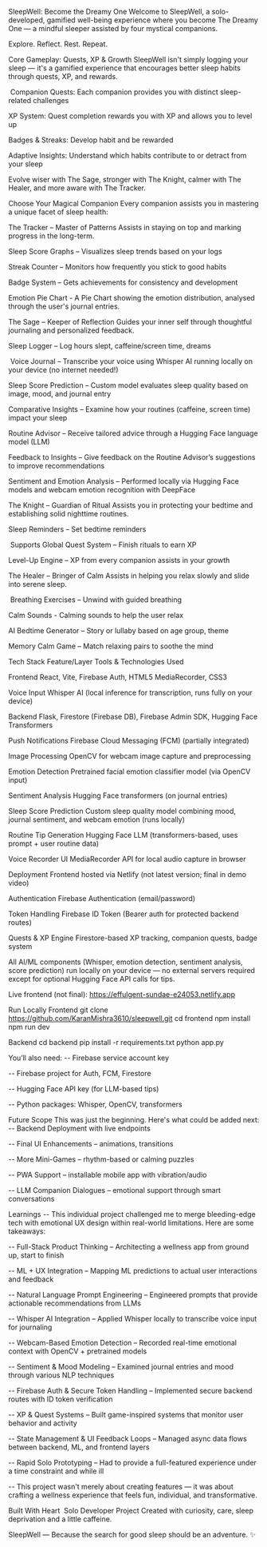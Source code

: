 SleepWell: Become the Dreamy One
Welcome to SleepWell, a solo-developed, gamified well-being experience where you become The Dreamy One — a mindful sleeper assisted by four mystical companions.

Explore. Reflect. Rest. Repeat.

Core Gameplay: Quests, XP & Growth
SleepWell isn't simply logging your sleep — it's a gamified experience that encourages better sleep habits through quests, XP, and rewards.

️ Companion Quests: Each companion provides you with distinct sleep-related challenges

XP System: Quest completion rewards you with XP and allows you to level up

Badges & Streaks: Develop habit and be rewarded

Adaptive Insights: Understand which habits contribute to or detract from your sleep

Evolve wiser with The Sage, stronger with The Knight, calmer with The Healer, and more aware with The Tracker.

Choose Your Magical Companion
Every companion assists you in mastering a unique facet of sleep health:

The Tracker – Master of Patterns
Assists in staying on top and marking progress in the long-term.

Sleep Score Graphs – Visualizes sleep trends based on your logs

Streak Counter – Monitors how frequently you stick to good habits

Badge System – Gets achievements for consistency and development

Emotion Pie Chart - A Pie Chart showing the emotion distribution, analysed through the user's journal entries.

The Sage – Keeper of Reflection
Guides your inner self through thoughtful journaling and personalized feedback.

Sleep Logger – Log hours slept, caffeine/screen time, dreams

️ Voice Journal – Transcribe your voice using Whisper AI running locally on your device (no internet needed!)

Sleep Score Prediction – Custom model evaluates sleep quality based on image, mood, and journal entry

Comparative Insights – Examine how your routines (caffeine, screen time) impact your sleep

Routine Advisor – Receive tailored advice through a Hugging Face language model (LLM)

Feedback to Insights – Give feedback on the Routine Advisor’s suggestions to improve recommendations

Sentiment and Emotion Analysis – Performed locally via Hugging Face models and webcam emotion recognition with DeepFace

️The Knight – Guardian of Ritual
Assists you in protecting your bedtime and establishing solid nighttime routines.

Sleep Reminders – Set bedtime reminders

️ Supports Global Quest System – Finish rituals to earn XP

Level-Up Engine – XP from every companion assists in your growth

The Healer – Bringer of Calm
Assists in helping you relax slowly and slide into serene sleep.

️ Breathing Exercises – Unwind with guided breathing

Calm Sounds - Calming sounds to help the user relax

AI Bedtime Generator – Story or lullaby based on age group, theme

Memory Calm Game – Match relaxing pairs to soothe the mind

Tech Stack
Feature/Layer Tools & Technologies Used

Frontend React, Vite, Firebase Auth, HTML5 MediaRecorder, CSS3

Voice Input Whisper AI (local inference for transcription, runs fully on your device)

Backend Flask, Firestore (Firebase DB), Firebase Admin SDK, Hugging Face Transformers

Push Notifications Firebase Cloud Messaging (FCM) (partially integrated)

Image Processing OpenCV for webcam image capture and preprocessing

Emotion Detection Pretrained facial emotion classifier model (via OpenCV input)

Sentiment Analysis Hugging Face transformers (on journal entries)

Sleep Score Prediction Custom sleep quality model combining mood, journal sentiment, and webcam emotion (runs locally)

Routine Tip Generation Hugging Face LLM (transformers-based, uses prompt + user routine data)

Voice Recorder UI MediaRecorder API for local audio capture in browser

Deployment Frontend hosted via Netlify (not latest version; final in demo video)

Authentication Firebase Authentication (email/password)

Token Handling Firebase ID Token (Bearer auth for protected backend routes)

Quests & XP Engine Firestore-based XP tracking, companion quests, badge system

All AI/ML components (Whisper, emotion detection, sentiment analysis, score prediction) run locally on your device — no external servers required except for optional Hugging Face API calls for tips.

Live frontend (not final):
https://effulgent-sundae-e24053.netlify.app

Run Locally
Frontend
git clone https://github.com/KaranMishra3610/sleepwell.git
cd frontend
npm install
npm run dev

Backend
cd backend
pip install -r requirements.txt
python app.py

You’ll also need:
-- Firebase service account key

-- Firebase project for Auth, FCM, Firestore

-- Hugging Face API key (for LLM-based tips)

-- Python packages: Whisper, OpenCV, transformers

Future Scope
This was just the beginning. Here's what could be added next:
-- Backend Deployment with live endpoints

-- Final UI Enhancements – animations, transitions

-- More Mini-Games – rhythm-based or calming puzzles

-- PWA Support – installable mobile app with vibration/audio

-- LLM Companion Dialogues – emotional support through smart conversations

Learnings
-- This individual project challenged me to merge bleeding-edge tech with emotional UX design within real-world limitations. Here are some takeaways:

-- Full-Stack Product Thinking – Architecting a wellness app from ground up, start to finish

-- ML + UX Integration – Mapping ML predictions to actual user interactions and feedback

-- Natural Language Prompt Engineering – Engineered prompts that provide actionable recommendations from LLMs

-- Whisper AI Integration – Applied Whisper locally to transcribe voice input for journaling

-- Webcam-Based Emotion Detection – Recorded real-time emotional context with OpenCV + pretrained models

-- Sentiment & Mood Modeling – Examined journal entries and mood through various NLP techniques

-- Firebase Auth & Secure Token Handling – Implemented secure backend routes with ID token verification

-- XP & Quest Systems – Built game-inspired systems that monitor user behavior and activity

-- State Management & UI Feedback Loops – Managed async data flows between backend, ML, and frontend layers

-- Rapid Solo Prototyping – Had to provide a full-featured experience under a time constraint and while ill

-- This project wasn't merely about creating features — it was about crafting a wellness experience that feels fun, individual, and transformative.

Built With Heart
‍ Solo Developer Project
Created with curiosity, care, sleep deprivation and a little caffeine.

SleepWell — Because the search for good sleep should be an adventure. ✨
